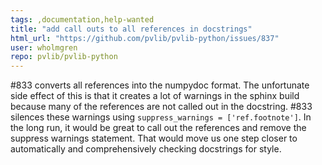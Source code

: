 ```yaml
---
tags: ,documentation,help-wanted
title: "add call outs to all references in docstrings"
html_url: "https://github.com/pvlib/pvlib-python/issues/837"
user: wholmgren
repo: pvlib/pvlib-python
---
```


#833 converts all references into the numpydoc format. The unfortunate side effect of this is that it creates a lot of warnings in the sphinx build because many of the references are not called out in the docstring. #833 silences these warnings using `suppress_warnings = ['ref.footnote']`. In the long run, it would be great to call out the references and remove the suppress warnings statement. That would move us one step closer to automatically and comprehensively checking docstrings for style.